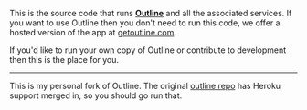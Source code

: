 This is the source code that runs [**Outline**](https://www.getoutline.com) and all the associated services. If you want to use Outline then you don't need to run this code, we offer a hosted version of the app at [getoutline.com](https://www.getoutline.com).

If you'd like to run your own copy of Outline or contribute to development then this is the place for you.

---

This is my personal fork of Outline. The original [outline repo](https://github.com/outline/outline) has Heroku support merged in, so you should go run that.
